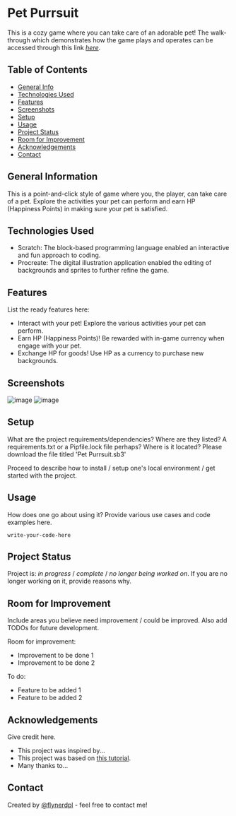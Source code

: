 
# Pet Purrsuit
This is a cozy game where you can take care of an adorable pet!
The walk-through which demonstrates how the game plays and operates can be accessed through this link [_here_](https://www.example.com).

## Table of Contents
* [General Info](#general-information)
* [Technologies Used](#technologies-used)
* [Features](#features)
* [Screenshots](#screenshots)
* [Setup](#setup)
* [Usage](#usage)
* [Project Status](#project-status)
* [Room for Improvement](#room-for-improvement)
* [Acknowledgements](#acknowledgements)
* [Contact](#contact)
<!-- * [License](#license) -->


## General Information
This is a point-and-click style of game where you, the player, can take care of a pet. Explore the activities your pet can perform and earn HP (Happiness Points) in making sure your pet is satisfied.



## Technologies Used
- Scratch: The block-based programming language enabled an interactive and fun approach to coding.
- Procreate: The digital illustration application enabled the editing of backgrounds and sprites to further refine the game.

## Features
List the ready features here:
- Interact with your pet! Explore the various activities your pet can perform.
- Earn HP (Happiness Points)! Be rewarded with in-game currency when engage with your pet.
- Exchange HP for goods! Use HP as a currency to purchase new backgrounds.


## Screenshots
![image](https://user-images.githubusercontent.com/117321689/199624779-436664f6-f2b2-4224-8f27-c31bd9bdf9ac.png)
![image](https://user-images.githubusercontent.com/117321689/199624726-bc961ec0-352a-4046-ac7d-6840cf395754.png)




## Setup
What are the project requirements/dependencies? Where are they listed? A requirements.txt or a Pipfile.lock file perhaps? Where is it located?
Please download the file titled 'Pet Purrsuit.sb3'

Proceed to describe how to install / setup one's local environment / get started with the project.


## Usage
How does one go about using it?
Provide various use cases and code examples here.

`write-your-code-here`


## Project Status
Project is: _in progress_ / _complete_ / _no longer being worked on_. If you are no longer working on it, provide reasons why.


## Room for Improvement
Include areas you believe need improvement / could be improved. Also add TODOs for future development.

Room for improvement:
- Improvement to be done 1
- Improvement to be done 2

To do:
- Feature to be added 1
- Feature to be added 2


## Acknowledgements
Give credit here.
- This project was inspired by...
- This project was based on [this tutorial](https://www.example.com).
- Many thanks to...


## Contact
Created by [@flynerdpl](https://www.flynerd.pl/) - feel free to contact me!


<!-- Optional -->
<!-- ## License -->
<!-- This project is open source and available under the [... License](). -->

<!-- You don't have to include all sections - just the one's relevant to your project -->
